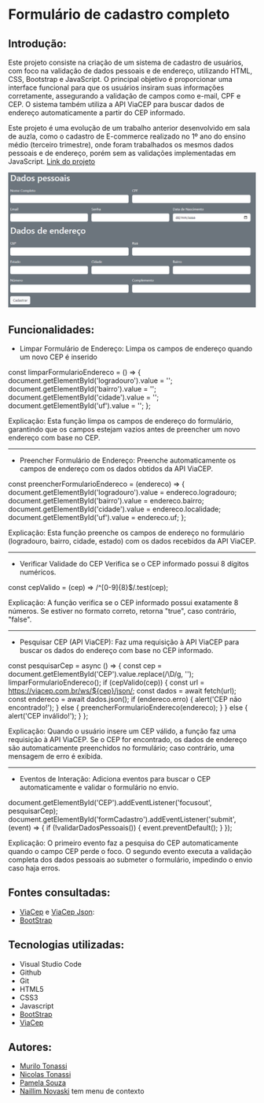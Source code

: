 # Formulário de cadastro completo
 
## Introdução:
 
Este projeto consiste na criação de um sistema de cadastro de usuários, com foco na validação de dados pessoais e de endereço, utilizando HTML, CSS, Bootstrap e JavaScript. O principal objetivo é proporcionar uma interface funcional para que os usuários insiram suas informações corretamente, assegurando a validação de campos como e-mail, CPF e CEP. O sistema também utiliza a API ViaCEP para buscar dados de endereço automaticamente a partir do CEP informado.
 
Este projeto é uma evolução de um trabalho anterior desenvolvido em sala de auzla, como o cadastro de E-commerce realizado no 1º ano do ensino médio (terceiro trimestre), onde foram trabalhados os mesmos dados pessoais e de endereço, porém sem as validações implementadas em JavaScript. [Link do projeto](https://github.com/naillimnovaski/form-CadEcommerce)
 
<img src="img.cad.completo.png">
 
## Funcionalidades:
 
- Limpar Formulário de Endereço: Limpa os campos de endereço quando um novo CEP é inserido
 
const limparFormularioEndereco = () => {
    document.getElementById('logradouro').value = '';
    document.getElementById('bairro').value = '';
    document.getElementById('cidade').value = '';
    document.getElementById('uf').value = '';
};
 
Explicação: Esta função limpa os campos de endereço do formulário, garantindo que os campos estejam vazios antes de preencher um novo endereço com base no CEP.
<hr>
 
- Preencher Formulário de Endereço: Preenche automaticamente os campos de endereço com os dados obtidos da API ViaCEP.
 
const preencherFormularioEndereco = (endereco) => {
    document.getElementById('logradouro').value = endereco.logradouro;
    document.getElementById('bairro').value = endereco.bairro;
    document.getElementById('cidade').value = endereco.localidade;
    document.getElementById('uf').value = endereco.uf;
};
 
Explicação: Esta função preenche os campos de endereço no formulário (logradouro, bairro, cidade, estado) com os dados recebidos da API ViaCEP.
<hr>
 
- Verificar Validade do CEP Verifica se o CEP informado possui 8 dígitos numéricos.
 
const cepValido = (cep) => /^[0-9]{8}$/.test(cep);
 
Explicação: A função verifica se o CEP informado possui exatamente 8 números. Se estiver no formato correto, retorna "true", caso contrário, "false".
<hr>
 
- Pesquisar CEP (API ViaCEP): Faz uma requisição à API ViaCEP para buscar os dados do endereço com base no CEP informado.
 
const pesquisarCep = async () => {
    const cep = document.getElementById('CEP').value.replace(/\D/g, '');
    limparFormularioEndereco();
    if (cepValido(cep)) {
        const url = https://viacep.com.br/ws/${cep}/json/;
        const dados = await fetch(url);
        const endereco = await dados.json();
        if (endereco.erro) {
            alert('CEP não encontrado!');
        } else {
            preencherFormularioEndereco(endereco);
        }
    } else {
        alert('CEP inválido!');
    }
};
 
Explicação: Quando o usuário insere um CEP válido, a função faz uma requisição à API ViaCEP. Se o CEP for encontrado, os dados de endereço são automaticamente preenchidos no formulário; caso contrário, uma mensagem de erro é exibida.
<hr>
 
- Eventos de Interação: Adiciona eventos para buscar o CEP automaticamente e validar o formulário no envio.
 
document.getElementById('CEP').addEventListener('focusout', pesquisarCep);
document.getElementById('formCadastro').addEventListener('submit', (event) => {
    if (!validarDadosPessoais()) {
        event.preventDefault();
    }
});
 
Explicação: O primeiro evento faz a pesquisa do CEP automaticamente quando o campo CEP perde o foco. O segundo evento executa a validação completa dos dados pessoais ao submeter o formulário, impedindo o envio caso haja erros.
 
 
## Fontes consultadas:
- [ViaCep](https://viacep.com.br/) e [ViaCep Json](https://viacep.com.br/ws/86031150/json/):
- [BootStrap](https://getbootstrap.com/docs/5.0/getting-started/introduction/)
 
## Tecnologias utilizadas:
- Visual Studio Code
 - Github
 - Git
 - HTML5
 - CSS3
 - Javascript
 - [BootStrap](https://getbootstrap.com/)
 - [ViaCep](https://viacep.com.br/)
 
 ## Autores:
- [Murilo Tonassi](https://github.com/murilo-tonassi)
- [Nicolas Tonassi](https://github.com/nicolas-tonassi)
- [Pamela Souza](https://github.com/PamelaSouzaSilva)
- [Naillim Novaski](https://github.com/naillimnovaski)
tem menu de contexto


